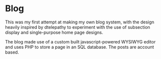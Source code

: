 # Blog
This was my first attempt at making my own blog system, with the design heavily inspired by dtelepathy to experiment with the use of subsection display and single-purpose home page designs.

The blog made use of a custom built javascript-powered WYSIWYG editor and uses PHP to store a page in an SQL database. The posts are account based.
